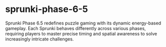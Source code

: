 # sprunki-phase-6-5
Sprunki Phase 6.5 redefines puzzle gaming with its dynamic energy-based gameplay. Each Sprunki behaves differently across various phases, requiring players to master precise timing and spatial awareness to solve increasingly intricate challenges.

